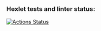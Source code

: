 ### Hexlet tests and linter status:
[![Actions Status](https://github.com/constvict/frontend-project-46/workflows/hexlet-check/badge.svg)](https://github.com/constvict/frontend-project-46/actions)